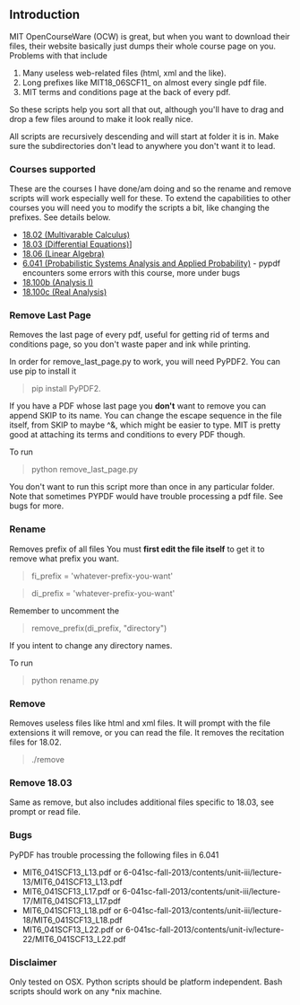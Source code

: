 ## Introduction

MIT OpenCourseWare (OCW) is great, but when you want to download their files,
their website basically just dumps their whole course page on you. Problems
with that include

1. Many useless web-related files (html, xml and the like).
2. Long prefixes like MIT18_06SCF11_ on almost every single pdf file.
3. MIT terms and conditions page at the back of every pdf.
 
So these scripts help you sort all that out, although you'll have to drag and drop a few files around to make it look really nice.


All scripts are recursively descending and will start at folder it is in. Make sure the subdirectories don't lead to anywhere you don't want it to lead.  

### Courses supported

These are the courses I have done/am doing and so the rename and remove scripts will work especially well for these. To extend the capabilities to other courses you will need you to modify the scripts a bit, like changing the prefixes. See details below.

* [18.02 (Multivarable Calculus)](http://ocw.mit.edu/courses/mathematics/18-02-multivariable-calculus-fall-2007/ "Multivarable Calculus")
* [18.03 (Differential Equations)](http://ocw.mit.edu/courses/mathematics/18-03-differential-equations-spring-2010/ "Differential Equations")]
* [18.06 (Linear Algebra)](http://ocw.mit.edu/courses/mathematics/18-06-linear-algebra-spring-2010/ "Linear Algebra")
* [6.041 (Probabilistic Systems Analysis and Applied Probability)](http://ocw.mit.edu/courses/electrical-engineering-and-computer-science/6-041-probabilistic-systems-analysis-and-applied-probability-fall-2010/ "Probabilistic Systems Analysis and Applied Probability") - pypdf encounters some errors with this course, more under bugs
* [18.100b (Analysis I)](http://ocw.mit.edu/courses/mathematics/18-100b-analysis-i-fall-2010/index.htm  "Analysis I")
* [18.100c (Real Analysis)](http://ocw.mit.edu/courses/mathematics/18-100c-real-analysis-fall-2012/ "Real Analysis")


### Remove Last Page
Removes the last page of every pdf, useful for getting rid of terms and conditions page, so you don't waste paper and ink while printing. 


In order for remove_last_page.py to work, you will need PyPDF2. You can use pip to install it
> pip install PyPDF2. 

If you have a PDF whose last page you **don't** want to remove you can append SKIP to its name. You can change the escape sequence in the file itself, from SKIP to maybe ^&, which might be easier to type. MIT is pretty good at attaching its terms and conditions to every PDF though.


To run
> python remove_last_page.py

You don't want to run this script more than once in any particular folder. Note that sometimes PYPDF would have trouble processing a pdf file. See bugs for more.

### Rename
Removes prefix of all files 
You must **first edit the file itself** to get it to remove what prefix you want.
> fi_prefix = 'whatever-prefix-you-want'

> di_prefix = 'whatever-prefix-you-want'

Remember to uncomment the 
> remove_prefix(di_prefix, "directory")

If you intent to change any directory names.


To run
> python rename.py

### Remove

Removes useless files like html and xml files. It will prompt with the file extensions it will remove, or you can read the file. It removes the recitation files for 18.02.


> ./remove

### Remove 18.03

Same as remove, but also includes additional files specific to 18.03, see prompt or read file.

### Bugs

PyPDF has trouble processing the following files in 6.041

* MIT6_041SCF13_L13.pdf or 6-041sc-fall-2013/contents/unit-iii/lecture-13/MIT6_041SCF13_L13.pdf 
* MIT6_041SCF13_L17.pdf or 6-041sc-fall-2013/contents/unit-iii/lecture-17/MIT6_041SCF13_L17.pdf 
* MIT6_041SCF13_L18.pdf or 6-041sc-fall-2013/contents/unit-iii/lecture-18/MIT6_041SCF13_L18.pdf 
* MIT6_041SCF13_L22.pdf or 6-041sc-fall-2013/contents/unit-iv/lecture-22/MIT6_041SCF13_L22.pdf  

### Disclaimer
Only tested on OSX. Python scripts should be platform independent. Bash scripts should work on any *nix machine.
